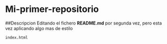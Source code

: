 # Mi-primer-repositorio
##Descripcion
Editando el fichero **README.md** por segunda vez, pero esta vez aplicando
algo mas de estilo
```console
index.html
```
